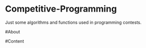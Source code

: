 []()

# Competitive-Programming
Just some algorithms and functions used in programming contests.

#About

#Content
